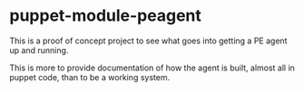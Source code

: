 puppet-module-peagent
=====================

This is a proof of concept project to see what goes into getting a PE agent up and running.

This is more to provide documentation of how the agent is built, almost all in puppet code, than to be a working system.

